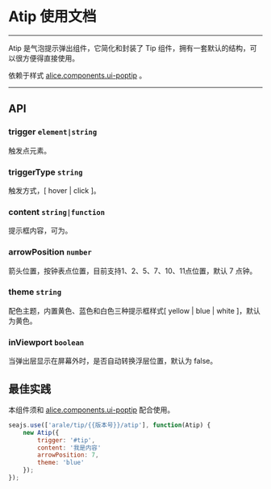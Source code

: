 # Atip 使用文档

---

Atip 是气泡提示弹出组件，它简化和封装了 Tip 组件，拥有一套默认的结构，可以很方便得直接使用。

依赖于样式 [alice.components.ui-poptip](http://arale.alipay.im/projects/4ffbc0e6f137f3a16a23b1c9) 。

---

## API

### trigger `element|string` 

触发点元素。

### triggerType `string`

触发方式，[ hover | click ]。

### content `string|function`

提示框内容，可为。

### arrowPosition `number`

箭头位置，按钟表点位置，目前支持1、2、5、7、10、11点位置，默认 7 点钟。

### theme `string`

配色主题，内置黄色、蓝色和白色三种提示框样式[ yellow | blue | white ]，默认为黄色。

### inViewport `boolean`

当弹出层显示在屏幕外时，是否自动转换浮层位置，默认为 false。

## 最佳实践

本组件须和 [alice.components.ui-poptip](http://arale.alipay.im/projects/4ee06eabb5f7002877019198) 配合使用。

```javascript
seajs.use(['arale/tip/{{版本号}}/atip'], function(Atip) {
    new Atip({
        trigger: '#tip',
        content: '我是内容'
        arrowPosition: 7,
        theme: 'blue'
    });
});
```

